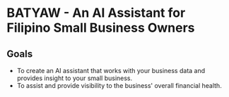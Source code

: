 # BATYAW - An AI Assistant for Filipino Small Business Owners

## Goals

* To create an AI assistant that works with your business data and provides insight to your small business.
* To assist and provide visibility to the business' overall financial health.


